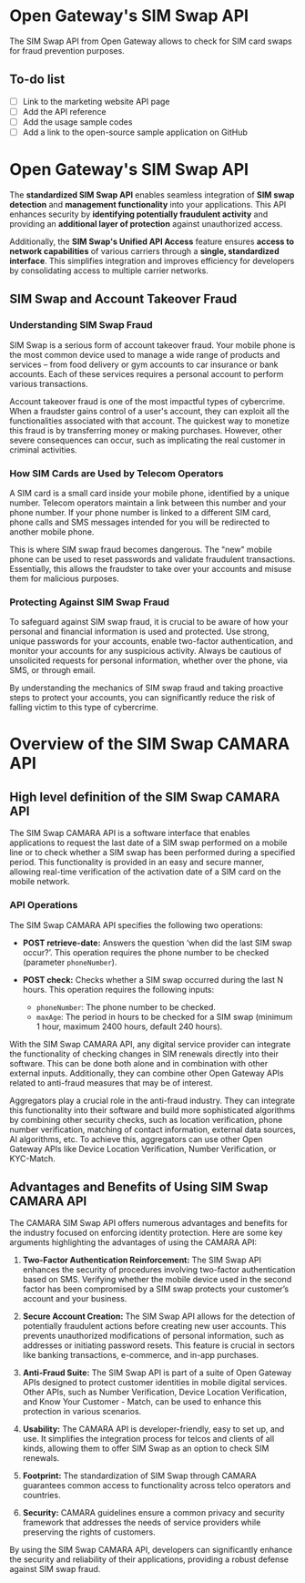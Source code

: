 # Open Gateway's SIM Swap API

The SIM Swap API from Open Gateway allows to check for SIM card swaps for fraud prevention purposes.

## To-do list
- [ ] Link to the marketing website API page
- [ ] Add the API reference
- [ ] Add the usage sample codes
- [ ] Add a link to the open-source sample application on GitHub

# Open Gateway's SIM Swap API

The **standardized SIM Swap API** enables seamless integration of **SIM swap detection** and **management functionality** into your applications. This API enhances security by **identifying potentially fraudulent activity** and providing an **additional layer of protection** against unauthorized access.

Additionally, the **SIM Swap's Unified API Access** feature ensures **access to network capabilities** of various carriers through a **single, standardized interface**. This simplifies integration and improves efficiency for developers by consolidating access to multiple carrier networks.

## SIM Swap and Account Takeover Fraud

### Understanding SIM Swap Fraud

SIM Swap is a serious form of account takeover fraud. Your mobile phone is the most common device used to manage a wide range of products and services – from food delivery or gym accounts to car insurance or bank accounts. Each of these services requires a personal account to perform various transactions.

Account takeover fraud is one of the most impactful types of cybercrime. When a fraudster gains control of a user's account, they can exploit all the functionalities associated with that account. The quickest way to monetize this fraud is by transferring money or making purchases. However, other severe consequences can occur, such as implicating the real customer in criminal activities.

### How SIM Cards are Used by Telecom Operators

A SIM card is a small card inside your mobile phone, identified by a unique number. Telecom operators maintain a link between this number and your phone number. If your phone number is linked to a different SIM card, phone calls and SMS messages intended for you will be redirected to another mobile phone.

This is where SIM swap fraud becomes dangerous. The "new" mobile phone can be used to reset passwords and validate fraudulent transactions. Essentially, this allows the fraudster to take over your accounts and misuse them for malicious purposes.

### Protecting Against SIM Swap Fraud

To safeguard against SIM swap fraud, it is crucial to be aware of how your personal and financial information is used and protected. Use strong, unique passwords for your accounts, enable two-factor authentication, and monitor your accounts for any suspicious activity. Always be cautious of unsolicited requests for personal information, whether over the phone, via SMS, or through email.

By understanding the mechanics of SIM swap fraud and taking proactive steps to protect your accounts, you can significantly reduce the risk of falling victim to this type of cybercrime.


# Overview of the SIM Swap CAMARA API

## High level definition of the SIM Swap CAMARA API

The SIM Swap CAMARA API is a software interface that enables applications to request the last date of a SIM swap performed on a mobile line or to check whether a SIM swap has been performed during a specified period. This functionality is provided in an easy and secure manner, allowing real-time verification of the activation date of a SIM card on the mobile network.

### API Operations

The SIM Swap CAMARA API specifies the following two operations:

- **POST retrieve-date:** Answers the question ‘when did the last SIM swap occur?’. This operation requires the phone number to be checked (parameter `phoneNumber`).

- **POST check:** Checks whether a SIM swap occurred during the last N hours. This operation requires the following inputs:
  - `phoneNumber`: The phone number to be checked.
  - `maxAge`: The period in hours to be checked for a SIM swap (minimum 1 hour, maximum 2400 hours, default 240 hours).

With the SIM Swap CAMARA API, any digital service provider can integrate the functionality of checking changes in SIM renewals directly into their software. This can be done both alone and in combination with other external inputs. Additionally, they can combine other Open Gateway APIs related to anti-fraud measures that may be of interest.

Aggregators play a crucial role in the anti-fraud industry. They can integrate this functionality into their software and build more sophisticated algorithms by combining other security checks, such as location verification, phone number verification, matching of contact information, external data sources, AI algorithms, etc. To achieve this, aggregators can use other Open Gateway APIs like Device Location Verification, Number Verification, or KYC-Match.

## Advantages and Benefits of Using SIM Swap CAMARA API

The CAMARA SIM Swap API offers numerous advantages and benefits for the industry focused on enforcing identity protection. Here are some key arguments highlighting the advantages of using the CAMARA API:

1. **Two-Factor Authentication Reinforcement:** The SIM Swap API enhances the security of procedures involving two-factor authentication based on SMS. Verifying whether the mobile device used in the second factor has been compromised by a SIM swap protects your customer’s account and your business.

2. **Secure Account Creation:** The SIM Swap API allows for the detection of potentially fraudulent actions before creating new user accounts. This prevents unauthorized modifications of personal information, such as addresses or initiating password resets. This feature is crucial in sectors like banking transactions, e-commerce, and in-app purchases.

3. **Anti-Fraud Suite:** The SIM Swap API is part of a suite of Open Gateway APIs designed to protect customer identities in mobile digital services. Other APIs, such as Number Verification, Device Location Verification, and Know Your Customer - Match, can be used to enhance this protection in various scenarios.

4. **Usability:** The CAMARA API is developer-friendly, easy to set up, and use. It simplifies the integration process for telcos and clients of all kinds, allowing them to offer SIM Swap as an option to check SIM renewals.

5. **Footprint:** The standardization of SIM Swap through CAMARA guarantees common access to functionality across telco operators and countries.

6. **Security:** CAMARA guidelines ensure a common privacy and security framework that addresses the needs of service providers while preserving the rights of customers.

By using the SIM Swap CAMARA API, developers can significantly enhance the security and reliability of their applications, providing a robust defense against SIM swap fraud.
